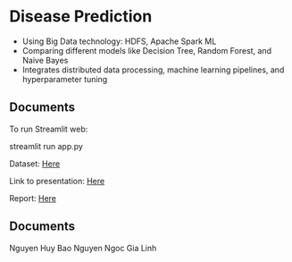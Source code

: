 # Disease Prediction
+ Using Big Data technology: HDFS, Apache Spark ML
+ Comparing different models like Decision Tree, Random Forest, and Naive Bayes ​
+ Integrates distributed data processing, machine learning pipelines, and hyperparameter tuning ​


## Documents    
To run Streamlit web:
   
   streamlit run app.py

Dataset: [Here](https://www.kaggle.com/datasets/kaushil268/disease-prediction-using-machine-learning/data)

Link to presentation: [Here](https://mphcmiuedu-my.sharepoint.com/:p:/g/personal/itdsiu22173_student_hcmiu_edu_vn/ERl_kvqnmQ1Agy05NLE-NicBqEGQpB8epm58bpbJ8QKjlQ?e=LUJYWB)    

Report: [Here](Bigdata_projectReport.pdf)

## Documents 
Nguyen Huy Bao
Nguyen Ngoc Gia Linh
